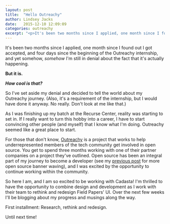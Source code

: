 ```yaml
---
layout: post
title:  "Hello Outreachy"
author: Lindsey Jacks
date:   2015-12-10 12:09:09
categories: outreachy
excerpt: "<p>It's been two months since I applied, one month since I found out I got accepted, and four days since the beginning of the Outreachy internship, and yet somehow, <em>somehow</em> I'm still in denial about the fact that it's actually happening. But it is!</p>"
---
```


It's been two months since I applied, one month since I found out I got accepted, and four days since the beginning of the Outreachy internship, and yet somehow, _somehow_ I'm still in denial about the fact that it's actually happening.

**But it is.**

**_How cool is that?_**

So I've set aside my denial and decided to tell the world about my Outreachy journey. (Also, it's a requirement of the internship, but I would have done it anyway. No really. Don't look at me like that.)

As I was finishing up my batch at the Recurse Center, reality was starting to set in. If I really want to turn this hobby into a career, I have to start convincing other people (and myself) that I know what I'm doing. Outreachy seemed like a great place to start.

For those that don't know, [Outreachy](https://gnome.org/outreachy/) is a project that works to help underrepresented members of the tech community get involved in open source. You get to spend three months working with one of their partner companies on a project they've outlined. Open source has been an integral part of my journey to become a developer (see my [previous post]() for more open source banner waving), and I was excited by the opportunity to continue working within the community.

So here I am, and I am so excited to be working with Cadasta! I'm thrilled to have the opportunity to combine design and development as I work with their team to rethink and redesign Field Papers' UI. Over the next few weeks I'll be blogging about my progress and musings along the way. 

First installment: Research, rethink and redesign.

Until next time!
